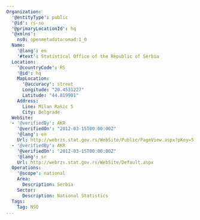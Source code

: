 ```yaml
---
Organization:
  '@entityType': public
  '@id': rs-so
  '@primaryLocationId': hq
  '@xmlns':
    ns0: openmetadata:omad:1_0
  Name:
    '@lang': en
    '#text': Statistical Office of the Republic of Serbia
  Location:
    '@countryCode': RS
    '@id': hq
    MapLocation:
      '@accuracy': street
      Longitude: "20.4531227"
      Latitude: "44.819901"
    Address:
      Line: Milan Rakic 5
      City: Belgrade
  WebSite:
  - '@verifiedBy': AKR
    '@verifiedOn': "2012-03-15T00:00:00Z"
    '@lang': en
    Url: http://webrzs.stat.gov.rs/WebSite/Public/PageView.aspx?pKey=5
  - '@verifiedBy': AKR
    '@verifiedOn': "2012-03-15T00:00:00Z"
    '@lang': sr
    Url: http://webrzs.stat.gov.rs/WebSite/Default.aspx
  Operations:
    '@scope': national
    Area:
      Description: Serbia
    Sector:
      Description: National Statistics
  Tags:
    Tag: NSO
...
```

